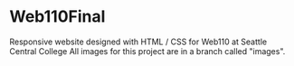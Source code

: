 # Web110Final
Responsive website designed with HTML / CSS for Web110 at Seattle Central College
All images for this project are in a branch called "images".
